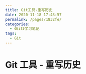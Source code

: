 ```yaml
---
title: Git工具-重写历史
date: 2020-11-18 17:43:57
permalink: /pages/1832fe/
categories:
  - 《Git》学习笔记
tags:
  - Git
---
```


# Git 工具 - 重写历史
